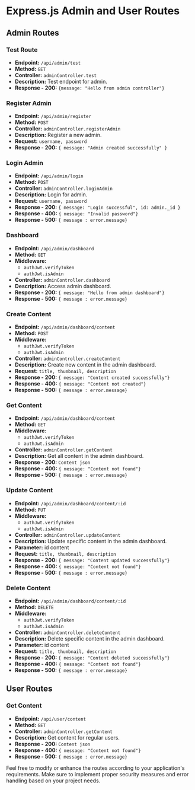 # Express.js Admin and User Routes

## Admin Routes

### Test Route
- **Endpoint:** `/api/admin/test`
- **Method:** `GET`
- **Controller:** `adminController.test`
- **Description:** Test endpoint for admin.
- **Response - 200:** `{message: "Hello from admin controller"}`

### Register Admin
- **Endpoint:** `/api/admin/register`
- **Method:** `POST`
- **Controller:** `adminController.registerAdmin`
- **Description:** Register a new admin.
- **Request:** `username, password`
- **Response - 200:** `{ message: "Admin created successfully" }`

### Login Admin
- **Endpoint:** `/api/admin/login`
- **Method:** `POST`
- **Controller:** `adminController.loginAdmin`
- **Description:** Login for admin.
- **Request:** `username, password`
- **Response - 200:** `{ message: "Login successful", id: admin._id }`
- **Response - 400:** `{ message: "Invalid password"}`
- **Response - 500:** `{ message : error.message}`

### Dashboard
- **Endpoint:** `/api/admin/dashboard`
- **Method:** `GET`
- **Middleware:**
  - `authJwt.verifyToken`
  - `authJwt.isAdmin`
- **Controller:** `adminController.dashboard`
- **Description:** Access admin dashboard.
- **Response - 200:** `{ message: "Hello from admin dashboard"}`
- **Response - 500:** `{ message : error.message}`

### Create Content
- **Endpoint:** `/api/admin/dashboard/content`
- **Method:** `POST`
- **Middleware:**
  - `authJwt.verifyToken`
  - `authJwt.isAdmin`
- **Controller:** `adminController.createContent`
- **Description:** Create new content in the admin dashboard.
- **Request:** `title, thumbnail, description`
- **Response - 200:** `{ message: "Content created successfully"}`
- **Response - 400:** `{ message: "Content not created"}`
- **Response - 500:** `{ message : error.message}`

### Get Content
- **Endpoint:** `/api/admin/dashboard/content`
- **Method:** `GET`
- **Middleware:**
  - `authJwt.verifyToken`
  - `authJwt.isAdmin`
- **Controller:** `adminController.getContent`
- **Description:** Get all content in the admin dashboard.
- **Response - 200:** `Content json`
- **Response - 400:** `{ message: "Content not found"}`
- **Response - 500:** `{ message : error.message}`

### Update Content
- **Endpoint:** `/api/admin/dashboard/content/:id`
- **Method:** `PUT`
- **Middleware:**
  - `authJwt.verifyToken`
  - `authJwt.isAdmin`
- **Controller:** `adminController.updateContent`
- **Description:** Update specific content in the admin dashboard.
- **Parameter:** id content
- **Request:** `title, thumbnail, description`
- **Response - 200:** `{ message: "Content updated successfully"}`
- **Response - 400:** `{ message: "Content not found"}`
- **Response - 500:** `{ message : error.message}`

### Delete Content
- **Endpoint:** `/api/admin/dashboard/content/:id`
- **Method:** `DELETE`
- **Middleware:**
  - `authJwt.verifyToken`
  - `authJwt.isAdmin`
- **Controller:** `adminController.deleteContent`
- **Description:** Delete specific content in the admin dashboard.
- **Parameter:** id content
- **Request:** `title, thumbnail, description`
- **Response - 200:** `{ message: "Content deleted successfully"}`
- **Response - 400:** `{ message: "Content not found"}`
- **Response - 500:** `{ message : error.message}`

## User Routes

### Get Content
- **Endpoint:** `/api/user/content`
- **Method:** `GET`
- **Controller:** `adminController.getContent`
- **Description:** Get content for regular users.
- **Response - 200:** `Content json`
- **Response - 400:** `{ message: "Content not found"}`
- **Response - 500:** `{ message : error.message}`

Feel free to modify or enhance the routes according to your application's requirements. Make sure to implement proper security measures and error handling based on your project needs.